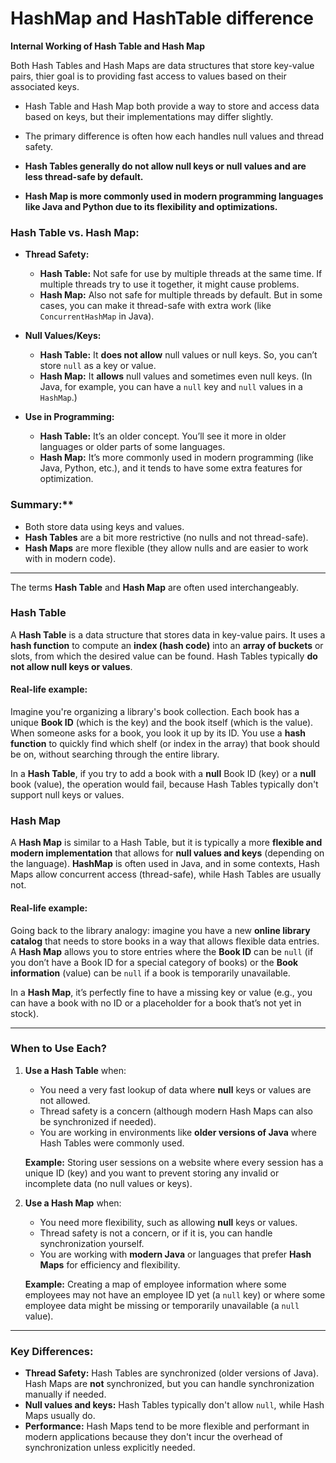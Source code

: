 # HashMap and HashTable difference

**Internal Working of Hash Table and Hash Map**

Both Hash Tables and Hash Maps are data structures that store key-value pairs, 
thier goal is to providing fast access to values based on their associated keys. 

- Hash Table and Hash Map both provide a way to store and access data based on keys,
  but their implementations may differ slightly.
- The primary difference is often how each handles null values and thread safety.
- **Hash Tables generally do not allow null keys or null values and are less thread-safe by default.**

- **Hash Map is more commonly used in modern programming languages like Java and Python due to its flexibility and optimizations.**



### **Hash Table vs. Hash Map:**

- **Thread Safety:**
  - **Hash Table:** Not safe for use by multiple threads at the same time. If multiple threads try to use it together, it might cause problems.
  - **Hash Map:** Also not safe for multiple threads by default. But in some cases, you can make it thread-safe with extra work (like `ConcurrentHashMap` in Java).

- **Null Values/Keys:**
  - **Hash Table:** It **does not allow** null values or null keys. So, you can’t store `null` as a key or value.
  - **Hash Map:** It **allows** null values and sometimes even null keys. (In Java, for example, you can have a `null` key and `null` values in a `HashMap`.)

- **Use in Programming:**
  - **Hash Table:** It’s an older concept. You’ll see it more in older languages or older parts of some languages.
  - **Hash Map:** It’s more commonly used in modern programming (like Java, Python, etc.), and it tends to have some extra features for optimization.

### Summary:**
- Both store data using keys and values.
- **Hash Tables** are a bit more restrictive (no nulls and not thread-safe).
- **Hash Maps** are more flexible (they allow nulls and are easier to work with in modern code).

------------------------------
The terms **Hash Table** and **Hash Map** are often used interchangeably.

### **Hash Table**
A **Hash Table** is a data structure that stores data in key-value pairs. 
It uses a **hash function** to compute an **index (hash code)** into an **array of buckets** or slots, 
from which the desired value can be found. Hash Tables typically **do not allow null keys or values**.

#### Real-life example:
Imagine you're organizing a library's book collection. 
Each book has a unique **Book ID** (which is the key) and the book itself (which is the value). 
When someone asks for a book, you look it up by its ID. You use a **hash function** to quickly 
find which shelf (or index in the array) that book should be on, without searching through the entire library.

In a **Hash Table**, if you try to add a book with a **null** Book ID (key) or a **null** book (value), 
the operation would fail, because Hash Tables typically don't support null keys or values.

### **Hash Map**
A **Hash Map** is similar to a Hash Table, but it is typically a more 
**flexible and modern implementation** that allows for **null values and keys** 
(depending on the language). 
**HashMap** is often used in Java, and in some contexts, 
Hash Maps allow concurrent access (thread-safe), while Hash Tables are usually not.

#### Real-life example:
Going back to the library analogy: imagine you have a new **online library catalog** 
that needs to store books in a way that allows flexible data entries. 
A **Hash Map** allows you to store entries where the **Book ID** can be 
`null` (if you don’t have a Book ID for a special category of books) or 
the **Book information** (value) can be `null` if a book is temporarily unavailable.

In a **Hash Map**, it’s perfectly fine to have a missing key or value 
(e.g., you can have a book with no ID or a placeholder for a book that’s not yet in stock).

---

### **When to Use Each?**

1. **Use a Hash Table** when:
   - You need a very fast lookup of data where **null** keys or values are not allowed.
   - Thread safety is a concern (although modern Hash Maps can also be synchronized if needed).
   - You are working in environments like **older versions of Java** where Hash Tables were commonly used.

   **Example:** Storing user sessions on a website where every session has a unique ID (key)
   and you want to prevent storing any invalid or incomplete data (no null values or keys).

3. **Use a Hash Map** when:
   - You need more flexibility, such as allowing **null** keys or values.
   - Thread safety is not a concern, or if it is, you can handle synchronization yourself.
   - You are working with **modern Java** or languages that prefer **Hash Maps** for efficiency and flexibility.

   **Example:** Creating a map of employee information where some employees may not
   have an employee ID yet (a `null` key) or where some employee data might be missing or
   temporarily unavailable (a `null` value).

---

### Key Differences:
- **Thread Safety:** Hash Tables are synchronized (older versions of Java). Hash Maps are **not** synchronized, but you can handle synchronization manually if needed.
- **Null values and keys:** Hash Tables typically don't allow `null`, while Hash Maps usually do.
- **Performance:** Hash Maps tend to be more flexible and performant in modern applications because they don't incur the overhead of synchronization unless explicitly needed.


